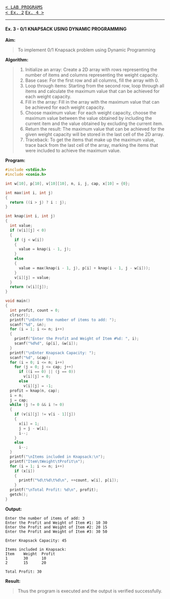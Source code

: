 [<kbd>< LAB PROGRAMS</kbd>](../README.md#lab-programs)  
[<kbd>< Ex. 2</kbd>](../lab_programs/e1.md)
[<kbd> Ex. 4 ></kbd>](../lab_programs/e4.md)

---

#### Ex. 3 - 0/1 KNAPSACK USING DYNAMIC PROGRAMMING

**Aim:**
> To implement 0/1 Knapsack problem using Dynamic Programming

**Algorithm:**
> 1. Initialize an array: Create a 2D array with rows representing the number of items and columns representing the weight capacity.  
> 2. Base case: For the first row and all columns, fill the array with 0.  
> 3. Loop through items: Starting from the second row, loop through all items and calculate the maximum value that can be achieved for each weight capacity.  
> 4. Fill in the array: Fill in the array with the maximum value that can be achieved for each weight capacity.  
> 5. Choose maximum value: For each weight capacity, choose the maximum value between the value obtained by including the current item and the value obtained by excluding the current item.
> 6. Return the result: The maximum value that can be achieved for the given weight capacity will be stored in the last cell of the 2D array.
> 7. Traceback: To get the items that make up the maximum value, trace back from the last cell of the array, marking the items that were included to achieve the maximum value.

**Program:**
```c
#include <stdio.h>
#include <conio.h>

int w[10], p[10], v[10][10], n, i, j, cap, x[10] = {0};

int max(int i, int j)
{
  return ((i > j) ? i : j);
}

int knap(int i, int j)
{
  int value;
  if (v[i][j] < 0)
  {
    if (j < w[i])
    {
      value = knap(i - 1, j);
    }
    else
    {
      value = max(knap(i - 1, j), p[i] + knap(i - 1, j - w[i]));
    }
    v[i][j] = value;
  }
  return (v[i][j]);
}

void main()
{
  int profit, count = 0;
  clrscr();
  printf("\nEnter the number of items to add: ");
  scanf("%d", &n);
  for (i = 1; i <= n; i++)
  {
    printf("Enter the Profit and Weight of Item #%d: ", i);
    scanf("%d%d", &p[i], &w[i]);
  }
  printf("\nEnter Knapsack Capacity: ");
  scanf("%d", &cap);
  for (i = 0; i <= n; i++)
    for (j = 0; j <= cap; j++)
      if ((i == 0) || (j == 0))
        v[i][j] = 0;
      else
        v[i][j] = -1;
  profit = knap(n, cap);
  i = n;
  j = cap;
  while (j != 0 && i != 0)
  {
    if (v[i][j] != v[i - 1][j])
    {
      x[i] = 1;
      j = j - w[i];
      i--;
    }
    else
      i--;
  }
  printf("\nItems included in Knapsack:\n");
  printf("Item\tWeight\tProfit\n");
  for (i = 1; i <= n; i++)
    if (x[i])
    {
      printf("%d\t%d\t%d\n", ++count, w[i], p[i]);
    }
  printf("\nTotal Profit: %d\n", profit);
  getch();
}
```

**Output:**
```
Enter the number of items of add: 3
Enter the Profit and Weight of Item #1: 10 30
Enter the Profit and Weight of Item #2: 20 15
Enter the Profit and Weight of Item #3: 30 50

Enter Knapsack Capacity: 45

Items included in Knapsack:
Item    Weight  Profit
1       30      10
2       15      20

Total Profit: 30
```

**Result:**
> Thus the program is executed and the output is verified successfully.
